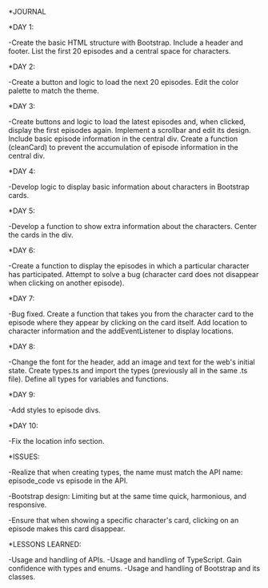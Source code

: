 *JOURNAL

*DAY 1:

-Create the basic HTML structure with Bootstrap. Include a header and footer. List the first 20 episodes and a central space for characters.

*DAY 2:

-Create a button and logic to load the next 20 episodes. Edit the color palette to match the theme.

*DAY 3:

-Create buttons and logic to load the latest episodes and, when clicked, display the first episodes again. Implement a scrollbar and edit its design. Include basic episode information in the central div. Create a function (cleanCard) to prevent the accumulation of episode information in the central div.

*DAY 4:

-Develop logic to display basic information about characters in Bootstrap cards.

*DAY 5:

-Develop a function to show extra information about the characters. Center the cards in the div.

*DAY 6:

-Create a function to display the episodes in which a particular character has participated. Attempt to solve a bug (character card does not disappear when clicking on another episode).

*DAY 7:

-Bug fixed. Create a function that takes you from the character card to the episode where they appear by clicking on the card itself. Add location to character information and the addEventListener to display locations.

*DAY 8:

-Change the font for the header, add an image and text for the web's initial state. Create types.ts and import the types (previously all in the same .ts file). Define all types for variables and functions.

*DAY 9:

-Add styles to episode divs.

*DAY 10:

-Fix the location info section.

*ISSUES:

-Realize that when creating types, the name must match the API name: episode_code vs episode in the API.

-Bootstrap design: Limiting but at the same time quick, harmonious, and responsive.

-Ensure that when showing a specific character's card, clicking on an episode makes this card disappear.

*LESSONS LEARNED:

-Usage and handling of APIs.
-Usage and handling of TypeScript. Gain confidence with types and enums.
-Usage and handling of Bootstrap and its classes.